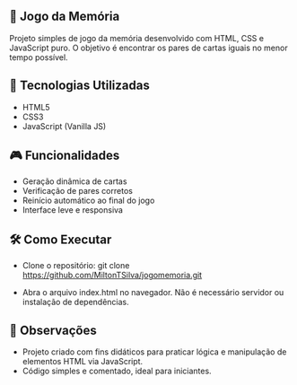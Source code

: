 ## 🧠 Jogo da Memória
Projeto simples de jogo da memória desenvolvido com HTML, CSS e JavaScript puro. O objetivo é encontrar os pares de cartas iguais no menor tempo possível.

## 🚀 Tecnologias Utilizadas
- HTML5
- CSS3
- JavaScript (Vanilla JS)

## 🎮 Funcionalidades
- Geração dinâmica de cartas
- Verificação de pares corretos
- Reinício automático ao final do jogo
- Interface leve e responsiva

## 🛠️ Como Executar
- Clone o repositório:
git clone https://github.com/MiltonTSilva/jogomemoria.git


- Abra o arquivo index.html no navegador.
Não é necessário servidor ou instalação de dependências.

## 📌 Observações
- Projeto criado com fins didáticos para praticar lógica e manipulação de elementos HTML via JavaScript.
- Código simples e comentado, ideal para iniciantes.
